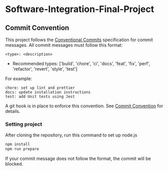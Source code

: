 # Software-Integration-Final-Project

## Commit Convention

This project follows the [Conventional Commits](https://www.conventionalcommits.org/) specification for commit messages. All commit messages must follow this format:

```
<type>: <description>
```

- Recommended types: ['build', 'chore', 'ci', 'docs', 'feat', 'fix', 'perf', 'refactor', 'revert', 'style', 'test']

For example:

```
chore: set up lint and prettier
docs: update installation instructions
test: add Unit tests using Jest
```

A git hook is in place to enforce this convention. See [Commit Convention](docs/COMMIT_CONVENTION.md) for details.

### Setting project

After cloning the repository, run this command to set up node.js

```bash
npm install
npm run prepare
```

If your commit message does not follow the format, the commit will be blocked.
